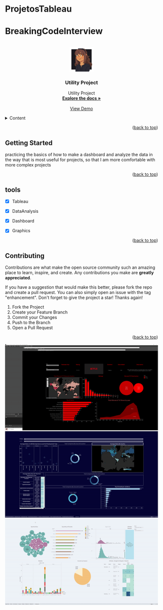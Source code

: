 # ProjetosTableau
# BreakingCodeInterview



<a name="readme-top"></a>






<!-- PROJECT LOGO -->
<br />
<div align="center">
  <a href="https://github.com/Dizziolic/ProjetosTabelau">
    <img src="/dizziolica.jpg" alt="Logo" width="80" height="80">
  </a>

  <h3 align="center">Utility Project</h3>

  <p align="center">
    Utility Project
    <br />
    <a href="https://github.com/Dizziolica/ProjetosTableau"><strong>Explore the docs »</strong></a>
    <br />
    <br />
    <a href="https://github.com/Dizziolica/ProjetosTableau">View Demo</a>
    
   
  </p>
</div>



<!-- TABLE OF CONTENTS -->
<details>
  <summary>Content</summary>
  <ol>
    <li>
      <a href="#about-the-project">About The Project</a>
      <ul>
        <li><a href="#built-with">Built With</a></li>
      </ul>
    </li>
    <li>
      <a href="/ligacao.py">Getting Started</a>
      <ul>
        <li><a href="#prerequisites">Prerequisites</a></li>
        <li><a href="#installation">Installation</a></li>
      </ul>
    </li>
    <li><a href="#usage">Usage</a></li>
    <li><a href="#tools">Roadmap</a></li>
    <li><a href="#contributing">Contributing</a></li>
    <li><a href="#license">License</a></li>
    <li><a href="#contact">Contact</a></li>
    <li><a href="#acknowledgments">Acknowledgments</a></li>
  </ol>
</details>





<p align="right">(<a href="#readme-top">back to top</a>)</p>





<!-- GETTING STARTED -->
## Getting Started

practicing the basics of how to make a dashboard and analyze the data in the way that is most useful for projects, so that I am more comfortable with more complex projects


<p align="right">(<a href="#readme-top">back to top</a>)</p>



<!-- TOOLS -->
## tools

- [x] Tableau
- [x] DataAnalysis
- [x] Dashboard
- [x] Graphics




<p align="right">(<a href="#readme-top">back to top</a>)</p>



<!-- CONTRIBUTING -->
## Contributing



Contributions are what make the open source community such an amazing place to learn, inspire, and create. Any contributions you make are **greatly appreciated**.

If you have a suggestion that would make this better, please fork the repo and create a pull request. You can also simply open an issue with the tag "enhancement".
Don't forget to give the project a star! Thanks again!

1. Fork the Project
2. Create your Feature Branch 
3. Commit your Changes 
4. Push to the Branch 
5. Open a Pull Request

<p align="right">(<a href="#readme-top">back to top</a>)</p>

<img src="https://github.com/Dizziolica/ProjetosTableau/blob/main/netflix.gif" >
<img src="https://github.com/Dizziolica/ProjetosTableau/blob/main/datascience.gif" >
<img src="https://github.com/Dizziolica/ProjetosTableau/blob/main/meuprojeto.gif" >


